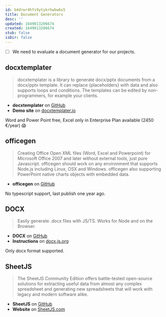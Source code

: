 ```yaml
---
id: b4drwr4hfs9ytykrhwbw6x5
title: Document Generators
desc: ''
updated: 1649013206674
created: 1649013206674
stub: false
isDir: false
---
```

- [ ] We need to evaluate a document generator for our projects.

## docxtemplater

> docxtemplater is a library to generate docx/pptx documents from a docx/pptx template. It can replace {placeholders} with data and also supports loops and conditions. The templates can be edited by non-programmers, for example your clients.

- **docxtemplater** on [GitHub](https://github.com/open-xml-templating/docxtemplater#readme)
- **Demo site** on [docxtemplater.io](https://docxtemplater.com/demo/)

Word and Power Point free, Excel only in Enterprise Plan available (2450 €/year) 😱

## officegen

> Creating Office Open XML files (Word, Excel and Powerpoint) for Microsoft Office 2007 and later without external tools, just pure Javascript. officegen should work on any environment that supports Node.js including Linux, OSX and Windows. officegen also supporting PowerPoint native charts objects with embedded data.

- **officegen** on [GitHub](https://github.com/Ziv-Barber/officegen#readme)

No typescript support, last publish one year ago.

## DOCX

> Easily generate .docx files with JS/TS. Works for Node and on the Browser.

- **DOCX** on [GitHub](https://github.com/dolanmiu/docx#readme)
- **Instructions** on [docx.js.org](https://docx.js.org/#/?id=welcome)

Only docx format supported.

## SheetJS

> The SheetJS Community Edition offers battle-tested open-source solutions for extracting useful data from almost any complex spreadsheet and generating new spreadsheets that will work with legacy and modern software alike.

- **SheetJS** on [GitHub](https://github.com/SheetJS/sheetjs)
- **Website** on [SheetJS.com](https://sheetjs.com)
